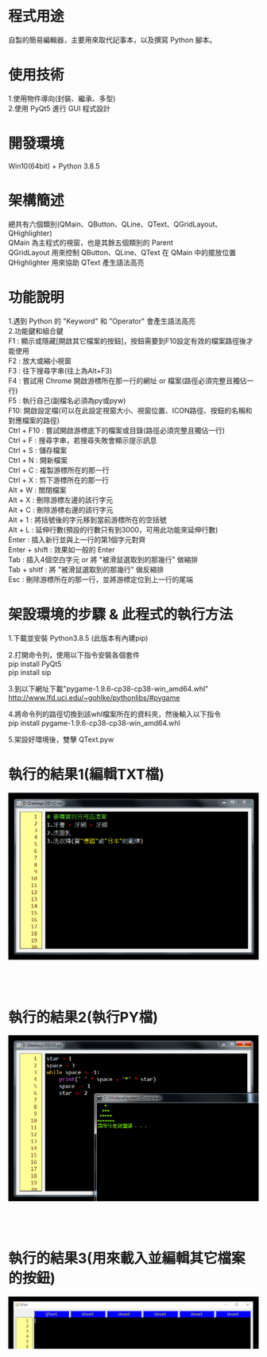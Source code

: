 # 程式用途  
自製的簡易編輯器，主要用來取代記事本，以及撰寫 Python 腳本。  
  
# 使用技術  
1.使用物件導向(封裝、繼承、多型)  
2.使用 PyQt5 進行 GUI 程式設計  
  
# 開發環境  
Win10(64bit) + Python 3.8.5  
  
# 架構簡述  
總共有六個類別(QMain、QButton、QLine、QText、QGridLayout、QHighlighter)  
QMain 為主程式的視窗，也是其餘五個類別的 Parent  
QGridLayout 用來控制 QButton、QLine、QText 在 QMain 中的擺放位置  
QHighlighter 用來協助 QText 產生語法高亮  
  
# 功能說明  
1.遇到 Python 的 "Keyword" 和 "Operator" 會產生語法高亮  
2.功能鍵和組合鍵  
F1 : 顯示或隱藏[開啟其它檔案的按鈕]，按鈕需要到F10設定有效的檔案路徑後才能使用  
F2 : 放大或縮小視窗  
F3 : 往下搜尋字串(往上為Alt+F3)  
F4 : 嘗試用 Chrome 開啟游標所在那一行的網址 or 檔案(路徑必須完整且獨佔一行)  
F5 : 執行自己(副檔名必須為py或pyw)  
F10: 開啟設定檔(可以在此設定視窗大小、視窗位置、ICON路徑、按鈕的名稱和對應檔案的路徑)  
Ctrl + F10 : 嘗試開啟游標底下的檔案或目錄(路徑必須完整且獨佔一行)  
Ctrl + F : 搜尋字串，若搜尋失敗會顯示提示訊息  
Ctrl + S : 儲存檔案  
Ctrl + N : 開新檔案  
Ctrl + C : 複製游標所在的那一行  
Ctrl + X : 剪下游標所在的那一行  
Alt + W  : 關閉檔案  
Alt + X  : 刪除游標左邊的該行字元  
Alt + C  : 刪除游標右邊的該行字元  
Alt + 1  : 將括號後的字元移到當前游標所在的空括號  
Alt + L  : 延伸行數(預設的行數只有到3000，可用此功能來延伸行數)  
Enter : 插入新行並與上一行的第1個字元對齊  
Enter + shift : 效果如一般的 Enter  
Tab : 插入4個空白字元 or 將 "被滑鼠選取到的那幾行" 做縮排  
Tab + shitf : 將 "被滑鼠選取到的那幾行" 做反縮排  
Esc : 刪除游標所在的那一行，並將游標定位到上一行的尾端  
  
# 架設環境的步驟 & 此程式的執行方法  
1.下載並安裝 Python3.8.5 (此版本有內建pip)  
  
2.打開命令列，使用以下指令安裝各個套件  
pip install PyQt5  
pip install sip  
  
3.到以下網址下載"pygame-1.9.6-cp38-cp38-win_amd64.whl"  
http://www.lfd.uci.edu/~gohlke/pythonlibs/#pygame  
  
4.將命令列的路徑切換到該whl檔案所在的資料夾，然後輸入以下指令  
pip install pygame-1.9.6-cp38-cp38-win_amd64.whl  
  
5.架設好環境後，雙擊 QText.pyw  
  
# 執行的結果1(編輯TXT檔)  
![image](https://github.com/Jacky20200711/QText/blob/master/DEMO1.PNG?raw=true)  
&emsp;  
&emsp;  
&emsp;  
# 執行的結果2(執行PY檔)  
![image](https://github.com/Jacky20200711/QText/blob/master/DEMO2.PNG?raw=true)  
&emsp;  
&emsp;  
&emsp;  
# 執行的結果3(用來載入並編輯其它檔案的按鈕)  
![image](https://github.com/Jacky20200711/QText/blob/master/DEMO3.PNG?raw=true)  
&emsp;  
&emsp;  
